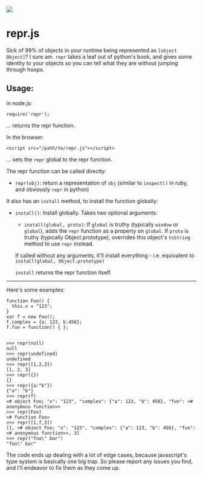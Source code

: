 <img src="http://gfxmonk.net/dist/status/project/repr.js.png">

# repr.js

Sick of 99% of objects in your runtime being represented as `[object Object]`? I sure am. `repr` takes a leaf out of python's book, and gives some identity to your objects so you can tell what they are without jumping through hoops.

## Usage:

in node.js:

    require('repr');

... returns the repr function.

In the browser:

    <script src="/path/to/repr.js"></script>

... sets the `repr` global to the repr function.

The repr function can be called directly:

  - `repr(obj)`: return a representation of `obj` (similar to `inspect()` in ruby, and obviously `repr` in python)

It also has an `install` method, to install the function globally:

  - `install()`: Install globally. Takes two optional arguments:
     - `install(global, proto)`:
       If `global` is truthy (typically `window` or `global`), adds the `repr` function as a property on `global`.
       If `proto` is truthy (typically Object.prototype), overrides this object's `toString` method to use `repr` instead.

     If called without any arguments, it'll install everything - i.e. equivalent to `install(global, Object.prototype)`

     `install` returns the repr function itself.

----

Here's some examples:

    function Foo() {
      this.x = "123";
    }
    var f = new Foo();
    f.complex = {a: 123, b:456};
    f.fun = function() { };


    >>> repr(null)
    null
    >>> repr(undefined)
    undefined
    >>> repr([1,2,3])
    [1, 2, 3]
    >>> repr({})
    {}
    >>> repr({a:"b"})
    {"a": "b"}
    >>> repr(f)
    <# object Foo; "x": "123", "complex": {"a": 123, "b": 456}, "fun": <# anonymous function>>
    >>> repr(Foo)
    <# function Foo>
    >>> repr([1,f,3])
    [1, <# object Foo; "x": "123", "complex": {"a": 123, "b": 456}, "fun": <# anonymous function>>, 3]
    >>> repr("foo\" bar")
    "foo\" bar"


The code ends up dealing with a lot of edge cases, because javascript's type system is basically one big trap. So please report any issues you find, and I'll endeavor to fix them as they come up.
